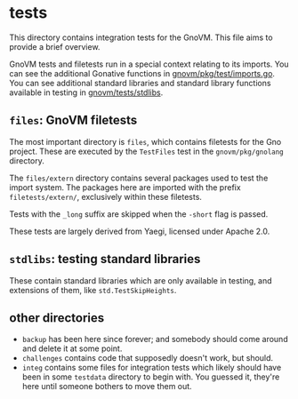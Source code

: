 # tests

This directory contains integration tests for the GnoVM. This file aims to provide a brief overview.

GnoVM tests and filetests run in a special context relating to its imports.
You can see the additional Gonative functions in [gnovm/pkg/test/imports.go](../pkg/test/imports.go).
You can see additional standard libraries and standard library functions
available in testing in [gnovm/tests/stdlibs](./stdlibs).

## `files`: GnoVM filetests

The most important directory is `files`, which contains filetests for the Gno
project. These are executed by the `TestFiles` test in the `gnovm/pkg/gnolang`
directory.

The `files/extern` directory contains several packages used to test the import
system. The packages here are imported with the prefix
`filetests/extern/`, exclusively within these filetests.

Tests with the `_long` suffix are skipped when the `-short` flag is passed.

These tests are largely derived from Yaegi, licensed under Apache 2.0.

## `stdlibs`: testing standard libraries

These contain standard libraries which are only available in testing, and
extensions of them, like `std.TestSkipHeights`.

## other directories

- `backup` has been here since forever; and somebody should come around and delete it at some point.
- `challenges` contains code that supposedly doesn't work, but should.
- `integ` contains some files for integration tests which likely should have
  been in some `testdata` directory to begin with. You guessed it,
  they're here until someone bothers to move them out.
